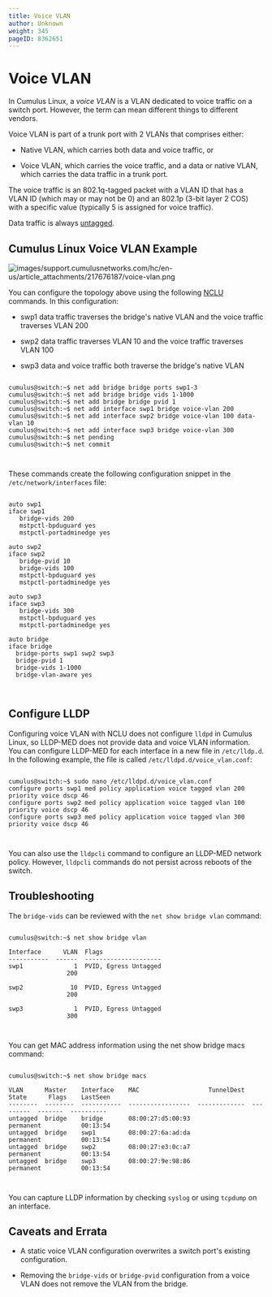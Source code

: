 ```yaml
---
title: Voice VLAN
author: Unknown
weight: 345
pageID: 8362651
---
```

# Voice VLAN

In Cumulus Linux, a *voice VLAN* is a VLAN dedicated to voice traffic on
a switch port. However, the term can mean different things to different
vendors.

Voice VLAN is part of a trunk port with 2 VLANs that comprises either:

  - Native VLAN, which carries both data and voice traffic, or

  - Voice VLAN, which carries the voice traffic, and a data or native
    VLAN, which carries the data traffic in a trunk port.

The voice traffic is an 802.1q-tagged packet with a VLAN ID that has a
VLAN ID (which may or may not be 0) and an 802.1p (3-bit layer 2 COS)
with a specific value (typically 5 is assigned for voice traffic).

Data traffic is always
[untagged](VLAN_Tagging.html).

## Cumulus Linux Voice VLAN Example

![images/support.cumulusnetworks.com/hc/en-us/article\_attachments/217676187/voice-vlan.png](images/support.cumulusnetworks.com/hc/en-us/article_attachments/217676187/voice-vlan.png)

You can configure the topology above using the following
[NCLU](Network_Command_Line_Utility_-_NCLU.html) commands. In this
configuration:

  - swp1 data traffic traverses the bridge's native VLAN and the voice
    traffic traverses VLAN 200

  - swp2 data traffic traverses VLAN 10 and the voice traffic traverses
    VLAN 100

  - swp3 data and voice traffic both traverse the bridge's native VLAN

<!-- end list -->

``` 
                   
cumulus@switch:~$ net add bridge bridge ports swp1-3
cumulus@switch:~$ net add bridge bridge vids 1-1000
cumulus@switch:~$ net add bridge bridge pvid 1
cumulus@switch:~$ net add interface swp1 bridge voice-vlan 200
cumulus@switch:~$ net add interface swp2 bridge voice-vlan 100 data-vlan 10
cumulus@switch:~$ net add interface swp3 bridge voice-vlan 300
cumulus@switch:~$ net pending
cumulus@switch:~$ net commit
   
    
```

These commands create the following configuration snippet in the
`/etc/network/interfaces` file:

``` 
                   
auto swp1
iface swp1
   bridge-vids 200
   mstpctl-bpduguard yes
   mstpctl-portadminedge yes
 
auto swp2
iface swp2
   bridge-pvid 10
   bridge-vids 100
   mstpctl-bpduguard yes
   mstpctl-portadminedge yes
 
auto swp3
iface swp3
   bridge-vids 300
   mstpctl-bpduguard yes
   mstpctl-portadminedge yes
 
auto bridge
iface bridge
  bridge-ports swp1 swp2 swp3
  bridge-pvid 1
  bridge-vids 1-1000
  bridge-vlan-aware yes
   
    
```

## Configure LLDP

Configuring voice VLAN with NCLU does not configure `lldpd` in Cumulus
Linux, so LLDP-MED does not provide data and voice VLAN information. You
can configure LLDP-MED for each interface in a new file in
`/etc/lldp.d`. In the following example, the file is called
`/etc/lldpd.d/voice_vlan.conf`:

``` 
                   
cumulus@switch:~$ sudo nano /etc/lldpd.d/voice_vlan.conf
configure ports swp1 med policy application voice tagged vlan 200 priority voice dscp 46
configure ports swp2 med policy application voice tagged vlan 100 priority voice dscp 46
configure ports swp3 med policy application voice tagged vlan 300 priority voice dscp 46
   
    
```

You can also use the `lldpcli` command to configure an LLDP-MED network
policy. However, `lldpcli` commands do not persist across reboots of the
switch.

## Troubleshooting

The `bridge-vids` can be reviewed with the `net show bridge vlan`
command:

``` 
                   
cumulus@switch:~$ net show bridge vlan
 
Interface      VLAN  Flags
-----------  ------  ---------------------
swp1              1  PVID, Egress Untagged
                200
 
swp2             10  PVID, Egress Untagged
                200
 
swp3              1  PVID, Egress Untagged
                300
   
    
```

You can get MAC address information using the net show bridge macs
command:

``` 
                   
cumulus@switch:~$ net show bridge macs
 
VLAN      Master    Interface    MAC                   TunnelDest  State      Flags    LastSeen
--------  --------  -----------  -----------------  -------------  ---------  -------  ----------
untagged  bridge    bridge       08:00:27:d5:00:93                 permanent           00:13:54   
untagged  bridge    swp1         08:00:27:6a:ad:da                 permanent           00:13:54   
untagged  bridge    swp2         08:00:27:e3:0c:a7                 permanent           00:13:54   
untagged  bridge    swp3         08:00:27:9e:98:86                 permanent           00:13:54   
   
    
```

You can capture LLDP information by checking `syslog` or using `tcpdump`
on an interface.

## Caveats and Errata

  - A static voice VLAN configuration overwrites a switch port's
    existing configuration.

  - Removing the `bridge-vids` or `bridge-pvid` configuration from a
    voice VLAN does not remove the VLAN from the bridge.
